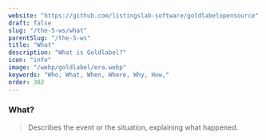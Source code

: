 ```yaml
---
website: "https://github.com/listingslab-software/goldlabelopensource"
draft: false
slug: "/the-5-ws/what"
parentSlug: "/the-5-ws"
title: "What"
description: "What is Goldlabel?"
icon: "info"
image: "/webp/goldlabel/era.webp"
keywords: "Who, What, When, Where, Why, How,"
order: 302
---
```

### What?

> Describes the event or the situation, explaining what happened.
